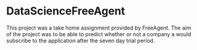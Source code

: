 # DataScienceFreeAgent
This project was a take home assignment provided by FreeAgent. The aim of the project was to be able to predict whether or not a company a would subscribe to the application after the seven day trial period. 
